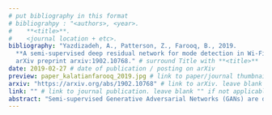 ```yaml
---
# put bibliography in this format
# bibliograhpy : "<authors>, <year>.
#    **<title>**.
#    <journal location + etc>.
bibliography: "Yazdizadeh, A., Patterson, Z., Farooq, B., 2019.
  **A semi-supervised deep residual network for mode detection in Wi-Fi signals**.
  arXiv preprint arxiv:1902.10768." # surround Title with **<title>**
date: 2019-02-27 # date of publication / posting on arXiv
preview: paper_kalatianfarooq_2019.jpg # link to paper/journal thumbnail. leave blank "" if not applicable
arxiv: "https://arxiv.org/abs/1902.10768" # link to arXiv. leave blank "" if not applicable
link: "" # link to journal publication. leave blank "" if not applicable
abstract: "Semi-supervised Generative Adversarial Networks (GANs) are developed in the context of travel mode inference with uni-dimensional smartphone trajectory data. We use data from a large-scale smartphone travel survey in Montreal, Canada. We convert GPS trajectories into fixed-sized segments with five channels (variables). We develop different GANs architectures and compare their prediction results with Convolutional Neural Networks (CNNs). The best semi-supervised GANs model led to a prediction accuracy of 83.4%, while the best CNN model was able to achieve the prediction accuracy of 81.3%. The results compare favorably with previous studies, especially when taking the large-scale real-world nature of the dataset into account."
---
```

